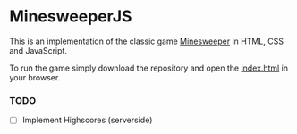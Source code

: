 # MinesweeperJS
This is an implementation of the classic game [Minesweeper](https://en.wikipedia.org/wiki/Minesweeper_(video_game)) in HTML, CSS and JavaScript.

To run the game simply download the repository and open the [index.html](./index.html) in your browser.

### TODO
- [ ] Implement Highscores (serverside)
